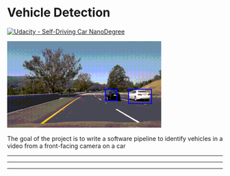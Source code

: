 # Vehicle Detection
[![Udacity - Self-Driving Car NanoDegree](https://s3.amazonaws.com/udacity-sdc/github/shield-carnd.svg)](http://www.udacity.com/drive)

<img src="demo/demo.gif" width="360" alt="original Image" />

The goal of the project is to write a software pipeline to identify vehicles in a video from a front-facing camera on a car

---


---


---
